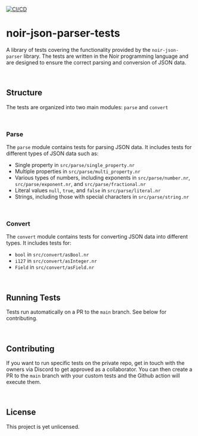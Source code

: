 [![CI/CD](https://github.com/rontosoft/noir-json-parser-tests/actions/workflows/main.yml/badge.svg)](https://github.com/rontosoft/noir-json-parser-tests/actions/workflows/main.yml)

# noir-json-parser-tests
A library of tests covering the functionality provided by the `noir-json-parser` library. The tests are written in the Noir programming language and are designed to ensure the correct parsing and conversion of JSON data.

<br>

## Structure

The tests are organized into two main modules: `parse` and `convert`

<br>

### Parse

The `parse` module contains tests for parsing JSON data. It includes tests for different types of JSON data such as:

- Single property in `src/parse/single_property.nr`
- Multiple properties in `src/parse/multi_property.nr`
- Various types of numbers, including exponents in `src/parse/number.nr`, `src/parse/exponent.nr`, and `src/parse/fractional.nr`
- Literal values `null`, `true`, and `false` in `src/parse/literal.nr`
- Strings, including those with special characters in `src/parse/string.nr`

<br>

### Convert

The `convert` module contains tests for converting JSON data into different types. It includes tests for:

- `bool` in `src/convert/asBool.nr`
- `i127` in `src/convert/asInteger.nr`
- `Field` in `src/convert/asField.nr`

<br>

## Running Tests

Tests run automatically on a PR to the `main` branch. See below for contributing.

<br>

## Contributing

If you want to run specific tests on the private repo, get in touch with the owners via Discord to get approved as a collaborator. You can then create a PR to the `main` branch with your custom tests and the Github action will execute them.

<br>

## License

This project is yet unlicensed.
